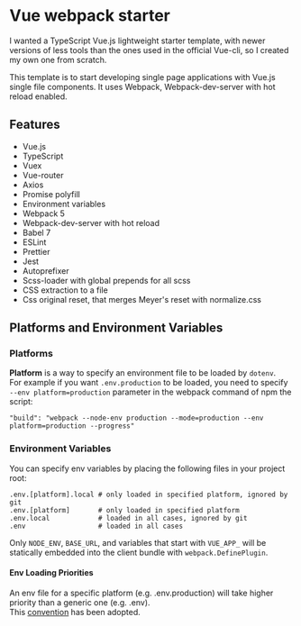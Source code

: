 # Vue webpack starter
I wanted a TypeScript Vue.js lightweight starter template, with newer versions of less tools than the ones used in the official Vue-cli, so I created my own one from scratch.

This template is to start developing single page applications with Vue.js single file components. It uses Webpack, Webpack-dev-server with hot reload enabled.

## Features
- Vue.js
- TypeScript
- Vuex
- Vue-router
- Axios
- Promise polyfill
- Environment variables
- Webpack 5
- Webpack-dev-server with hot reload
- Babel 7
- ESLint
- Prettier
- Jest
- Autoprefixer
- Scss-loader with global prepends for all scss
- CSS extraction to a file
- Css original reset, that merges Meyer's reset with normalize.css

## Platforms and Environment Variables
### Platforms
**Platform** is a way to specify an environment file to be loaded by `dotenv`.  
For example if you want `.env.production` to be loaded, you need to specify `--env platform=production` parameter in the webpack command of npm the script:
```shell
"build": "webpack --node-env production --mode=production --env platform=production --progress"
```
### Environment Variables
You can specify env variables by placing the following files in your project root:
```shell
.env.[platform].local # only loaded in specified platform, ignored by git
.env.[platform]       # only loaded in specified platform
.env.local            # loaded in all cases, ignored by git
.env                  # loaded in all cases
```

Only `NODE_ENV`, `BASE_URL`, and variables that start with `VUE_APP_` will be statically embedded into the client bundle with `webpack.DefinePlugin`.
#### Env Loading Priorities
An env file for a specific platform (e.g. .env.production) will take higher priority than a generic one (e.g. .env).  
This [convention](https://github.com/bkeepers/dotenv#what-other-env-files-can-i-use) has been adopted.
